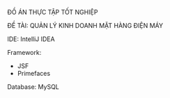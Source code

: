 ĐỒ ÁN THỰC TẬP TỐT NGHIỆP

ĐỀ TÀI: QUẢN LÝ KINH DOANH MẶT HÀNG ĐIỆN MÁY

IDE: IntelliJ IDEA

Framework:
  + JSF
  + Primefaces
  
Database: MySQL
